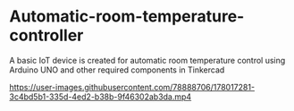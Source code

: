 # Automatic-room-temperature-controller
A basic IoT device is created for automatic room temperature control using Arduino UNO and other required components in Tinkercad



https://user-images.githubusercontent.com/78888706/178017281-3c4bd5b1-335d-4ed2-b38b-9f46302ab3da.mp4

